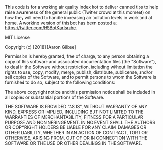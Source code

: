 This code is for a working air quality index bot to deliver canned tips to help raise awareness of the general public (Twitter crowd at this moment) on how they will need to handle increasing air pollution levels in work and at home. A working version of this bot has been posted at https://twitter.com/HSBotKarlsruhe.

MIT License

Copyright (c) [2018] [Aaron Gilbee]

Permission is hereby granted, free of charge, to any person obtaining a copy of this software and associated documentation files (the "Software"), to deal in the Software without restriction, including without limitation the rights to use, copy, modify, merge, publish, distribute, sublicense, and/or sell copies of the Software, and to permit persons to whom the Software is furnished to do so, subject to the following conditions:

The above copyright notice and this permission notice shall be included in all copies or substantial portions of the Software.

THE SOFTWARE IS PROVIDED "AS IS", WITHOUT WARRANTY OF ANY KIND, EXPRESS OR IMPLIED, INCLUDING BUT NOT LIMITED TO THE WARRANTIES OF MERCHANTABILITY, FITNESS FOR A PARTICULAR PURPOSE AND NONINFRINGEMENT. IN NO EVENT SHALL THE AUTHORS OR COPYRIGHT HOLDERS BE LIABLE FOR ANY CLAIM, DAMAGES OR OTHER LIABILITY, WHETHER IN AN ACTION OF CONTRACT, TORT OR OTHERWISE, ARISING FROM, OUT OF OR IN CONNECTION WITH THE SOFTWARE OR THE USE OR OTHER DEALINGS IN THE SOFTWARE.
